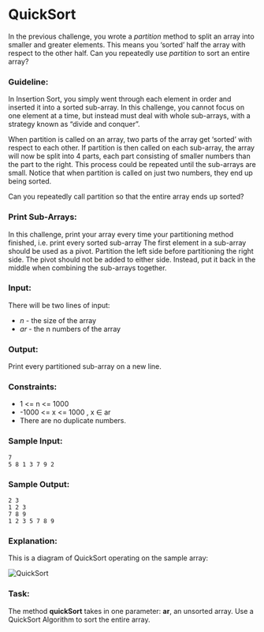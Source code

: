 QuickSort
=======================

In the previous challenge, you wrote a *partition* method to split an array into smaller and greater elements. This means you ‘sorted’ half the array with respect to the other half. Can you repeatedly use *partition* to sort an entire array?

### Guideline:

In Insertion Sort, you simply went through each element in order and inserted it into a sorted sub-array. In this challenge, you cannot focus on one element at a time, but instead must deal with whole sub-arrays, with a strategy known as “divide and conquer”.

When partition is called on an array, two parts of the array get ‘sorted’ with respect to each other. If partition is then called on each sub-array, the array will now be split into 4 parts, each part consisting of smaller numbers than the part to the right. This process could be repeated until the sub-arrays are small. Notice that when partition is called on just two numbers, they end up being sorted.

Can you repeatedly call partition so that the entire array ends up sorted?

### Print Sub-Arrays:

In this challenge, print your array every time your partitioning method finished, i.e. print every sorted sub-array The first element in a sub-array should be used as a pivot. Partition the left side before partitioning the right side. The pivot should not be added to either side. Instead, put it back in the middle when combining the sub-arrays together.

### Input:

There will be two lines of input:

* *n* - the size of the array
* *ar* - the n numbers of the array

### Output:

Print every partitioned sub-array on a new line.

### Constraints:

* 1 <= n <= 1000 
* -1000 <= x <= 1000 , x ∈ ar 
* There are no duplicate numbers.

### Sample Input:

    7
    5 8 1 3 7 9 2

### Sample Output:

    2 3 
    1 2 3 
    7 8 9 
    1 2 3 5 7 8 9

### Explanation:

This is a diagram of QuickSort operating on the sample array:

![QuickSort](https://s3.amazonaws.com/hr-challenge-images/quick-sort/QuickSort.png)

### Task:

The method **quickSort** takes in one parameter: **ar**, an unsorted array. Use a QuickSort Algorithm to sort the entire array.
